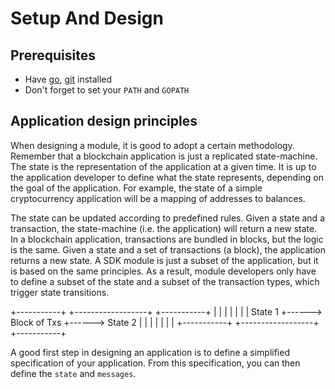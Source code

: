 # Setup And Design

## Prerequisites

- Have [go](https://golang.org/dl/), [git](https://git-scm.com/downloads) installed
- Don't forget to set your `PATH` and `GOPATH`

## Application design principles

When designing a module, it is good to adopt a certain methodology. Remember that a blockchain application is just a replicated state-machine. The state is the representation of the application at a given time. It is up to the application developer to define what the state represents, depending on the goal of the application. For example, the state of a simple cryptocurrency application will be a mapping of addresses to balances.

The state can be updated according to predefined rules. Given a state and a transaction, the state-machine (i.e. the application) will return a new state. In a blockchain application, transactions are bundled in blocks, but the logic is the same. Given a state and a set of transactions (a block), the application returns a new state. A SDK module is just a subset of the application, but it is based on the same principles. As a result, module developers only have to define a subset of the state and a subset of the transaction types, which trigger state transitions.

+-----------+      +------------------+      +-----------+
|           |      |                  |      |           |
|  State 1  +------>   Block of Txs   +------>  State 2  |
|           |      |                  |      |           |
+-----------+      +------------------+      +-----------+

A good first step in designing an application is to define a simplified specification of your application.
From this specification, you can then define the `state` and `messages`. 

